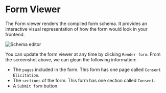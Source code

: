 # Form Viewer

The Form viewer renders the compiled form schema. It provides an interactive visual representation of how the form would look in your frontend.

![Schema editor](/screens/form-viewer.png)

You can update the form viewer at any time by clicking `Render form`. From the screenshot above, we can glean the following information:

- The `pages` included in the form. This form has one page called `Consent Elicitation`.
- The `sections` of the form. This form has one section called `Consent`.
- A `Submit form` button.
